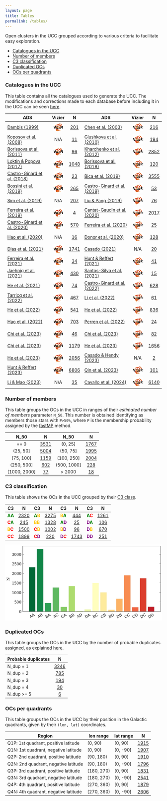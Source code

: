 ```yaml
---
layout: page
title: Tables
permalink: /tables/
---
```



Open clusters in the UCC grouped according to various criteria to facilitate easy
exploration.

- [Catalogues in the UCC](#catalogues-in-the-ucc)
- [Number of members](#number-of-members)
- [C3 classification](#c3-classification)
- [Duplicated OCs](#duplicated-ocs)
- [OCs per quadrants](#ocs-per-quadrants)


### Catalogues in the UCC

This table contains all the catalogues used to generate the UCC. The modifications and
corrections made to each database before including it in the UCC
can be seen <a data-umami-event="dbs_edits" href="/../dbs_edits">here</a>.


<!-- Begin table 1 -->

| ADS | Vizier |  N  | ADS  | Vizier |  N  |
| ---- | :----: | :-: | ---- | :----: | :-: |
| [Dambis (1999)](https://ui.adsabs.harvard.edu/abs/1999AstL...25....7D) | <a href="https://vizier.cds.unistra.fr/viz-bin/VizieR?-source=1999AstL...25....7D" target="_blank"> <img src="/images/vizier.png " alt="Vizier url"></a> | [201](/tables/dbs/DAMBIS1999_table) | [Chen et al. (2003)](https://ui.adsabs.harvard.edu/abs/2003AJ....125.1397C) | <a href="https://vizier.cds.unistra.fr/viz-bin/VizieR?-source=2003AJ....125.1397C" target="_blank"> <img src="/images/vizier.png " alt="Vizier url"></a> | [216](/tables/dbs/CHEN2003_table) |
| [Koposov et al. (2008)](https://ui.adsabs.harvard.edu/abs/2008A%26A...486..771K) | N/A | [11](/tables/dbs/KOPOSOV2008_table) | [Glushkova et al. (2010)](https://ui.adsabs.harvard.edu/abs/2010AstL...36...75G) | <a href="https://vizier.cds.unistra.fr/viz-bin/VizieR?-source=2010AstL...36...75G" target="_blank"> <img src="/images/vizier.png " alt="Vizier url"></a> | [194](/tables/dbs/GLUSHKOVA2010_table) |
| [Borissova et al. (2011)](https://ui.adsabs.harvard.edu/abs/2011A%26A...532A.131B) | <a href="https://vizier.cds.unistra.fr/viz-bin/VizieR?-source=2011A%26A...532A.131B" target="_blank"> <img src="/images/vizier.png " alt="Vizier url"></a> | [96](/tables/dbs/BORISSOVA2011_table) | [Kharchenko et al. (2012)](https://ui.adsabs.harvard.edu/abs/2012A%26A...543A.156K) | <a href="https://vizier.cds.unistra.fr/viz-bin/VizieR?-source=2012A%26A...543A.156K" target="_blank"> <img src="/images/vizier.png " alt="Vizier url"></a> | [2852](/tables/dbs/KHARCHENKO2012_table) |
| [Loktin & Popova (2017)](https://ui.adsabs.harvard.edu/abs/2017AstBu..72..257L) | <a href="https://vizier.cds.unistra.fr/viz-bin/VizieR?-source=2017AstBu..72..257L" target="_blank"> <img src="/images/vizier.png " alt="Vizier url"></a> | [1048](/tables/dbs/LOKTIN2017_table) | [Borissova et al. (2018)](https://ui.adsabs.harvard.edu/abs/2018MNRAS.481.3902B) | <a href="https://vizier.cds.unistra.fr/viz-bin/VizieR?-source=2018MNRAS.481.3902B" target="_blank"> <img src="/images/vizier.png " alt="Vizier url"></a> | [120](/tables/dbs/BORISSOVA2018_table) |
| [Castro-Ginard et al. (2018)](https://ui.adsabs.harvard.edu/abs/2018A%26A...618A..59C) | <a href="https://vizier.cds.unistra.fr/viz-bin/VizieR?-source=2018A%26A...618A..59C" target="_blank"> <img src="/images/vizier.png " alt="Vizier url"></a> | [23](/tables/dbs/CASTRO2018_table) | [Bica et al. (2019)](https://ui.adsabs.harvard.edu/abs/2019AJ....157...12B) | <a href="https://vizier.cds.unistra.fr/viz-bin/VizieR?-source=2019AJ....157...12B" target="_blank"> <img src="/images/vizier.png " alt="Vizier url"></a> | [3555](/tables/dbs/BICA2019_table) |
| [Bossini et al. (2019)](https://ui.adsabs.harvard.edu/abs/2019A%26A...623A.108B) | <a href="https://vizier.cds.unistra.fr/viz-bin/VizieR?-source=2019A%26A...623A.108B" target="_blank"> <img src="/images/vizier.png " alt="Vizier url"></a> | [265](/tables/dbs/BOSSINI2019_table) | [Castro-Ginard et al. (2019)](https://ui.adsabs.harvard.edu/abs/2019A%26A...627A..35C) | <a href="https://vizier.cds.unistra.fr/viz-bin/VizieR?-source=2019A%26A...627A..35C" target="_blank"> <img src="/images/vizier.png " alt="Vizier url"></a> | [53](/tables/dbs/CASTRO2019_table) |
| [Sim et al. (2019)](https://ui.adsabs.harvard.edu/abs/2019JKAS...52..145S) | N/A | [207](/tables/dbs/SIM2019_table) | [Liu & Pang (2019)](https://ui.adsabs.harvard.edu/abs/2019ApJS..245...32L) | <a href="https://vizier.cds.unistra.fr/viz-bin/VizieR?-source=2019ApJS..245...32L" target="_blank"> <img src="/images/vizier.png " alt="Vizier url"></a> | [76](/tables/dbs/LIUPANG2019_table) |
| [Ferreira et al. (2019)](https://ui.adsabs.harvard.edu/abs/2019MNRAS.483.5508F) | <a href="https://vizier.cds.unistra.fr/viz-bin/VizieR?-source=2019MNRAS.483.5508F" target="_blank"> <img src="/images/vizier.png " alt="Vizier url"></a> | [4](/tables/dbs/FERREIRA2019_table) | [Cantat-Gaudin et al. (2020)](https://ui.adsabs.harvard.edu/abs/2020A%26A...640A...1C) | <a href="https://vizier.cds.unistra.fr/viz-bin/VizieR?-source=2020A%26A...640A...1C" target="_blank"> <img src="/images/vizier.png " alt="Vizier url"></a> | [2017](/tables/dbs/CANTAT2020_table) |
| [Castro-Ginard et al. (2020)](https://ui.adsabs.harvard.edu/abs/2020A%26A...635A..45C) | <a href="https://vizier.cds.unistra.fr/viz-bin/VizieR?-source=2020A%26A...635A..45C" target="_blank"> <img src="/images/vizier.png " alt="Vizier url"></a> | [570](/tables/dbs/CASTRO2020_table) | [Ferreira et al. (2020)](https://ui.adsabs.harvard.edu/abs/2020MNRAS.496.2021F) | <a href="https://vizier.cds.unistra.fr/viz-bin/VizieR?-source=2020MNRAS.496.2021F" target="_blank"> <img src="/images/vizier.png " alt="Vizier url"></a> | [25](/tables/dbs/FERREIRA2020_table) |
| [Hao et al. (2020)](https://ui.adsabs.harvard.edu/abs/2020PASP..132c4502H) | N/A | [16](/tables/dbs/HAO2020_table) | [Donor et al. (2020)](https://ui.adsabs.harvard.edu/abs/2020AJ....159..199D) | <a href="https://vizier.cds.unistra.fr/viz-bin/VizieR?-source=2020AJ....159..199D" target="_blank"> <img src="/images/vizier.png " alt="Vizier url"></a> | [128](/tables/dbs/DONOR2020_table) |
| [Dias et al. (2021)](https://ui.adsabs.harvard.edu/abs/2021MNRAS.504..356D) | <a href="https://vizier.cds.unistra.fr/viz-bin/VizieR?-source=2021MNRAS.504..356D" target="_blank"> <img src="/images/vizier.png " alt="Vizier url"></a> | [1741](/tables/dbs/DIAS2021_table) | [Casado (2021)](https://ui.adsabs.harvard.edu/abs/2021RAA....21..117C) | N/A | [20](/tables/dbs/CASADO2021_table) |
| [Ferreira et al. (2021)](https://ui.adsabs.harvard.edu/abs/2021MNRAS.502L..90F) | <a href="https://vizier.cds.unistra.fr/viz-bin/VizieR?-source=2021MNRAS.502L..90F" target="_blank"> <img src="/images/vizier.png " alt="Vizier url"></a> | [34](/tables/dbs/FERREIRA2021_table) | [Hunt & Reffert (2021)](https://ui.adsabs.harvard.edu/abs/2021A%26A...646A.104H) | <a href="https://vizier.cds.unistra.fr/viz-bin/VizieR?-source=2021A%26A...646A.104H" target="_blank"> <img src="/images/vizier.png " alt="Vizier url"></a> | [41](/tables/dbs/HUNT2021_table) |
| [Jaehnig et al. (2021)](https://ui.adsabs.harvard.edu/abs/2021ApJ...923..129J) | <a href="https://vizier.cds.unistra.fr/viz-bin/VizieR?-source=2021ApJ...923..129J" target="_blank"> <img src="/images/vizier.png " alt="Vizier url"></a> | [430](/tables/dbs/JAEHNIG2021_table) | [Santos-Silva et al. (2021)](https://ui.adsabs.harvard.edu/abs/2021MNRAS.508.1033S) | <a href="https://vizier.cds.unistra.fr/viz-bin/VizieR?-source=2021MNRAS.508.1033S" target="_blank"> <img src="/images/vizier.png " alt="Vizier url"></a> | [15](/tables/dbs/SANTOS2021_table) |
| [He et al. (2021)](https://ui.adsabs.harvard.edu/abs/2021RAA....21...93H) | <a href="https://vizier.cds.unistra.fr/viz-bin/VizieR?-source=2021RAA....21...93H" target="_blank"> <img src="/images/vizier.png " alt="Vizier url"></a> | [74](/tables/dbs/HE2021_table) | [Castro-Ginard et al. (2022)](https://ui.adsabs.harvard.edu/abs/2022A%26A...661A.118C) | <a href="https://vizier.cds.unistra.fr/viz-bin/VizieR?-source=2022A%26A...661A.118C" target="_blank"> <img src="/images/vizier.png " alt="Vizier url"></a> | [628](/tables/dbs/CASTRO2022_table) |
| [Tarricq et al. (2022)](https://ui.adsabs.harvard.edu/abs/2022A%26A...659A..59T) | <a href="https://vizier.cds.unistra.fr/viz-bin/VizieR?-source=2022A%26A...659A..59T" target="_blank"> <img src="/images/vizier.png " alt="Vizier url"></a> | [467](/tables/dbs/TARRICQ2022_table) | [Li et al. (2022)](https://ui.adsabs.harvard.edu/abs/2022ApJS..259...19L) | <a href="https://vizier.cds.unistra.fr/viz-bin/VizieR?-source=2022ApJS..259...19L" target="_blank"> <img src="/images/vizier.png " alt="Vizier url"></a> | [61](/tables/dbs/LI2022_table) |
| [He et al. (2022)](https://ui.adsabs.harvard.edu/abs/2022ApJS..260....8H) | <a href="https://vizier.cds.unistra.fr/viz-bin/VizieR?-source=2022ApJS..260....8H" target="_blank"> <img src="/images/vizier.png " alt="Vizier url"></a> | [541](/tables/dbs/HE2022_table) | [He et al. (2022)](https://ui.adsabs.harvard.edu/abs/2022ApJS..262....7H) | <a href="https://vizier.cds.unistra.fr/viz-bin/VizieR?-source=2022ApJS..262....7H" target="_blank"> <img src="/images/vizier.png " alt="Vizier url"></a> | [836](/tables/dbs/HE2022_1_table) |
| [Hao et al. (2022)](https://ui.adsabs.harvard.edu/abs/2022A%26A...660A...4H) | <a href="https://vizier.cds.unistra.fr/viz-bin/VizieR?-source=2022A%26A...660A...4H" target="_blank"> <img src="/images/vizier.png " alt="Vizier url"></a> | [703](/tables/dbs/HAO2022_table) | [Perren et al. (2022)](https://ui.adsabs.harvard.edu/abs/2022A%26A...663A.131P) | <a href="https://vizier.cds.unistra.fr/viz-bin/VizieR?-source=2022A%26A...663A.131P" target="_blank"> <img src="/images/vizier.png " alt="Vizier url"></a> | [24](/tables/dbs/PERREN2022_table) |
| [Chi et al. (2023)](https://ui.adsabs.harvard.edu/abs/2023ApJS..265...20C) | <a href="https://vizier.cds.unistra.fr/viz-bin/VizieR?-source=2023ApJS..265...20C" target="_blank"> <img src="/images/vizier.png " alt="Vizier url"></a> | [46](/tables/dbs/CHI2023_table) | [Chi et al. (2023)](https://ui.adsabs.harvard.edu/abs/2023RAA....23f5008C) | <a href="https://vizier.cds.unistra.fr/viz-bin/VizieR?-source=2023RAA....23f5008C" target="_blank"> <img src="/images/vizier.png " alt="Vizier url"></a> | [82](/tables/dbs/CHI2023_1_table) |
| [Chi et al. (2023)](https://ui.adsabs.harvard.edu/abs/2023ApJS..266...36C) | <a href="https://vizier.cds.unistra.fr/viz-bin/VizieR?-source=2023ApJS..266...36C" target="_blank"> <img src="/images/vizier.png " alt="Vizier url"></a> | [1179](/tables/dbs/CHI2023_2_table) | [He et al. (2023)](https://ui.adsabs.harvard.edu/abs/2023ApJS..264....8H) | <a href="https://vizier.cds.unistra.fr/viz-bin/VizieR?-source=2023ApJS..264....8H" target="_blank"> <img src="/images/vizier.png " alt="Vizier url"></a> | [1656](/tables/dbs/HE2023_table) |
| [He et al. (2023)](https://ui.adsabs.harvard.edu/abs/2023ApJS..267...34H) | <a href="https://vizier.cds.unistra.fr/viz-bin/VizieR?-source=2023ApJS..267...34H" target="_blank"> <img src="/images/vizier.png " alt="Vizier url"></a> | [2056](/tables/dbs/HE2023_1_table) | [Casado & Hendy (2023)](https://ui.adsabs.harvard.edu/abs/2023MNRAS.521.1399C) | N/A | [2](/tables/dbs/CASADOHENDY2023_table) |
| [Hunt & Reffert (2023)](https://ui.adsabs.harvard.edu/abs/2023A%26A...673A.114H) | <a href="https://vizier.cds.unistra.fr/viz-bin/VizieR?-source=2023A%26A...673A.114H" target="_blank"> <img src="/images/vizier.png " alt="Vizier url"></a> | [6806](/tables/dbs/HUNT2023_table) | [Qin et al. (2023)](https://ui.adsabs.harvard.edu/abs/2023ApJS..265...12Q) | <a href="https://vizier.cds.unistra.fr/viz-bin/VizieR?-source=2023ApJS..265...12Q" target="_blank"> <img src="/images/vizier.png " alt="Vizier url"></a> | [101](/tables/dbs/QIN2023_table) |
| [Li & Mao (2023)](https://ui.adsabs.harvard.edu/abs/2023ApJS..265....3L) | N/A | [35](/tables/dbs/LI2023_table) | [Cavallo et al. (2024)](https://ui.adsabs.harvard.edu/abs/2024AJ....167...12C) | <a href="https://vizier.cds.unistra.fr/viz-bin/VizieR?-source=2024AJ....167...12C" target="_blank"> <img src="/images/vizier.png " alt="Vizier url"></a> | [6140](/tables/dbs/CAVALLO2024_table) |

<!-- End table 1 -->


### Number of members

This table groups the OCs in the UCC in ranges of their _estimated number of members_
parameter `N_50`. This number is obtained identifying as members those stars with
`P>50%`, where `P` is the membership probability assigned by the [fastMP](https://asteca.readthedocs.io/en/latest/apidocs/asteca/asteca.membership.html#asteca.membership.Membership.fastmp) method.

<!-- Begin table 5 -->

| N_50 |   N  | N_50 |   N  |
| :--: | :--: | :--: | :--: |
| == 0 | [3531](/tables/N50_0_table) | (0, 25] | [1767](/tables/N50_25_table) |
| (25, 50] | [5004](/tables/N50_50_table) | (50, 75] | [1995](/tables/N50_75_table) |
| (75, 100] | [1159](/tables/N50_100_table) | (100, 250] | [2004](/tables/N50_250_table) |
| (250, 500] | [602](/tables/N50_500_table) | (500, 1000] | [228](/tables/N50_1000_table) |
| (1000, 2000] | [77](/tables/N50_2000_table) | > 2000 | [18](/tables/N50_inf_table) |

<!-- End table 5 -->


### C3 classification

This table shows the OCs in the UCC grouped by their [C3 class](/faq/#what-are-the-c1-c2-and-c3-parameters).

<!-- Begin table 2 -->

| C3 |  N  | C3 |  N  | C3 |  N  | C3 |  N  |
|----| :-: |----| :-: |----| :-: |----| :-: |
| <span style="color: green; font-weight: bold;">A</span><span style="color: green; font-weight: bold;">A</span> | [2320](/tables/AA_table) | <span style="color: green; font-weight: bold;">A</span><span style="color: #FFC300; font-weight: bold;">B</span> | [3275](/tables/AB_table) | <span style="color: #FFC300; font-weight: bold;">B</span><span style="color: green; font-weight: bold;">A</span> | [444](/tables/BA_table) | <span style="color: green; font-weight: bold;">A</span><span style="color: red; font-weight: bold;">C</span> | [1261](/tables/AC_table) |
| <span style="color: red; font-weight: bold;">C</span><span style="color: green; font-weight: bold;">A</span> | [245](/tables/CA_table) | <span style="color: #FFC300; font-weight: bold;">B</span><span style="color: #FFC300; font-weight: bold;">B</span> | [1328](/tables/BB_table) | <span style="color: green; font-weight: bold;">A</span><span style="color: purple; font-weight: bold;">D</span> | [25](/tables/AD_table) | <span style="color: purple; font-weight: bold;">D</span><span style="color: green; font-weight: bold;">A</span> | [106](/tables/DA_table) |
| <span style="color: #FFC300; font-weight: bold;">B</span><span style="color: red; font-weight: bold;">C</span> | [1500](/tables/BC_table) | <span style="color: red; font-weight: bold;">C</span><span style="color: #FFC300; font-weight: bold;">B</span> | [1002](/tables/CB_table) | <span style="color: #FFC300; font-weight: bold;">B</span><span style="color: purple; font-weight: bold;">D</span> | [96](/tables/BD_table) | <span style="color: purple; font-weight: bold;">D</span><span style="color: #FFC300; font-weight: bold;">B</span> | [670](/tables/DB_table) |
| <span style="color: red; font-weight: bold;">C</span><span style="color: red; font-weight: bold;">C</span> | [1899](/tables/CC_table) | <span style="color: red; font-weight: bold;">C</span><span style="color: purple; font-weight: bold;">D</span> | [220](/tables/CD_table) | <span style="color: purple; font-weight: bold;">D</span><span style="color: red; font-weight: bold;">C</span> | [1743](/tables/DC_table) | <span style="color: purple; font-weight: bold;">D</span><span style="color: purple; font-weight: bold;">D</span> | [251](/tables/DD_table) |

<!-- End table 2 -->


![C3 classification](/images/classif_bar.webp "C3 classification")



### Duplicated OCs

This table groups the OCs in the UCC by the number of probable duplicates assigned,
as explained [here](/faq/#how-are-probable-duplicates-identified).

<!-- Begin table 4 -->

| Probable duplicates |   N  |
|---------------------| :--: |
|      N_dup = 1      | [3246](/tables/Nd1_table) |
|      N_dup = 2      | [785](/tables/Nd2_table) |
|      N_dup = 3      | [194](/tables/Nd3_table) |
|      N_dup = 4      | [30](/tables/Nd4_table) |
|     N_dup >= 5      | [6](/tables/Nd5_table) |

<!-- End table 4 -->



### OCs per quadrants

This table groups the OCs in the UCC by their position in the Galactic quadrants,
given by their `(lon, lat)` coordinates.

<!-- Begin table 3 -->

| Region  | lon range  | lat range  |   N |
|---------|------------|------------| :-: |
| Q1P: 1st quadrant, positive latitude | [0, 90)    | [0, 90]    | [1915](/tables/Q1P_table) |
| Q1N: 1st quadrant, negative latitude | [0, 90)    | (0, -90]   | [1907](/tables/Q1N_table) |
| Q2P: 2nd quadrant, positive latitude | [90, 180)  | [0, 90]    | [1910](/tables/Q2P_table) |
| Q2N: 2nd quadrant, negative latitude | [90, 180)  | (0, -90]   | [1796](/tables/Q2N_table) |
| Q3P: 3rd quadrant, positive latitude | [180, 270) | [0, 90]    | [1831](/tables/Q3P_table) |
| Q3N: 3rd quadrant, negative latitude | [180, 270) | (0, -90]   | [2541](/tables/Q3N_table) |
| Q4P: 4th quadrant, positive latitude | [270, 360) | [0, 90]    | [1879](/tables/Q4P_table) |
| Q4N: 4th quadrant, negative latitude | [270, 360) | (0, -90]   | [2606](/tables/Q4N_table) |

<!-- End table 3 -->
